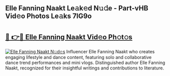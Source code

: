 ## Elle Fanning Naakt Le𝚊k𝚎d N𝚞𝚍e - Part-vHB Vid𝚎o Photos Le𝚊ks 7lG9o

# <h2><a href="http://fbaed5g.evod.top/?m=Elle+Fanning+Naakt">🔗 👉🔴 Elle Fanning Naakt Vid𝚎o Ph𝚘t𝚘s</a></h2>

[![Elle Fanning Naakt N𝚞d𝚎s](https://i.imgur.com/8V9OHl7.gif)](http://fbaed5g.evod.top/?m=Elle+Fanning+Naakt)
Influencer Elle Fanning Naakt who creates engaging lifestyle and dance content, featuring solo and collaborative dance trend performances and mini vlogs. Distinguished author Elle Fanning Naakt, recognized for their insightful writings and contributions to literature. 
